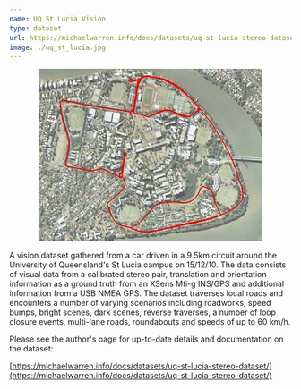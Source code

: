 ```yaml
---
name: UQ St Lucia Vision
type: dataset
url: https://michaelwarren.info/docs/datasets/uq-st-lucia-stereo-dataset/
image: ./uq_st_lucia.jpg
---
```


<p align="center"><img src="./uq_st_lucia.jpg" alt="Overview of traversed path in UQ St Lucia dataset"/></p>

A vision dataset gathered from a car driven in a 9.5km circuit around the University of Queensland's St Lucia campus on 15/12/10. The data consists of visual data from a calibrated stereo pair, translation and orientation information as a ground truth from an XSens Mti-g INS/GPS and additional information from a USB NMEA GPS. The dataset traverses local roads and encounters a number of varying scenarios including roadworks, speed bumps, bright scenes, dark scenes, reverse traverses, a number of loop closure events, multi-lane roads, roundabouts and speeds of up to 60 km/h.

Please see the author's page for up-to-date details and documentation on the dataset:

[https://michaelwarren.info/docs/datasets/uq-st-lucia-stereo-dataset/](https://michaelwarren.info/docs/datasets/uq-st-lucia-stereo-dataset/)

